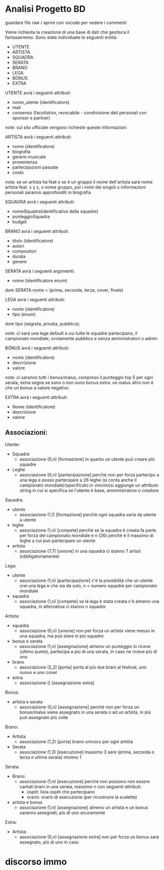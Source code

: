 # Analisi Progetto BD
guardare file raw / aprire con vscode per vedere i commenti
<!---modificate file se non vi piace qualcosa-->

Viene richiesta la creazione di una base di dati che gestisca il fantasanremo.
Sono state individuate le seguenti entità:
- UTENTE
- ARTISTA
- SQUADRA
- SERATA
- BRANO
- LEGA
- BONUS
- EXTRA

UTENTE avrà i seguenti attributi:
- nome_utente (identificatore)
- mail
- consenso (facoltativo, revocabile - condivisione dati personali con sponsor e partner)

note: sul sito ufficiale vengono richieste queste informazioni

ARTISTA avrà i seguenti attributi:
- nome (identificatore)
- biografia
- genere musicale
- provenienza
- partecipazioni passate
- costo

nota: se un artista ha feat o se è un gruppo il nome dell'artista sarà nome artista feat. x y z, o nome gruppo, poi i nomi dei singoli o informazioni personali saranno approfonditi in biografia

SQUADRA avrà i seguenti attributi:
- nomeSquadra(identificativo della squadre)
- punteggioSquadra <!--nomeSquadra => nome ; punteggioSquadra => punteggio ?-->
- budget

BRANO avrà i seguenti attributi:
- titolo (identificatore)
- autori
- compositori
- durata
- genere

SERATA avrà i seguenti argomenti:
- nome (identificatore enum)

dom SERATA.nome = (prima, seconda, terza, cover, finale)


<!--fonte la repubblica: 
La prima sera vota la sala stampa e il suo voto vale il 100 per cento. 
Nella seconda e la terza si dividono la portata del voto le radio e il televoto, al 50 e 50 per cento,
nella serata dedicata alle cover i Big saranno votati attraverso la sala stampa, tv e web (33%), la giuria delle radio (33%) e il televoto (34%)    
nella sera della finale, i 29 sfidanti riproporranno le loro canzoni e saranno votati da tutte le giurie: televoto (34%), sala stampa, tv e web (33%), radio (33%)
-->

LEGA avrà i seguenti attributi:
- nome (identificatore)
- tipo (enum)

dom tipo (segreta, privata, pubblica);

note:
ci sarà una lega default a cui tutte le squadre partecipano, il campionato mondiale, ovviamente pubblico e senza amministratori o admin

BONUS avrà i seguenti attributi:
- nome (identificatore)
- descrizione
- valore

note:
ci saranno tutti i bonus/malus, compreso il punteggio top 5 per ogni serata, extra segna se sono o non sono bonus extra.
un malus altro non è che un bonus a valore negativo

EXTRA avrà i seguenti attributi:
- Nome (identificatore)
- descrizione
- valore

## Associazioni:

Utente:
- Squadra 
    - associazione (0,n) [formazione] in quanto un utente può creare più squadre 
- Leghe 
    - associazione (0,n) [partecipazione] perchè non per forza partecipo a una lega e posso partecipare a 26 leghe (si conta anche il campionato mondiale)(specificato in vincolo)si aggiunge un attributo string in cui si specifica se l'utente è base, amministratore o creatore

Squadra:
- utente 
    - associazione (1,1) [formazione] perchè ogni squadra varia da utente a utente
- leghe 
    - associazione (1,n) [compete] perchè se la squadra è creata fa parte per forza del campionato mondiale e n (26) perchè è il massimo di leghe a cui può partecipare un utente
- artista
    - associazione (7,7) [unione] in una squadra ci stanno 7 artisti (obbligatoriamente)

Lega:
- utente
    - associazione (1,n) [partecipazione] c'è la possibilità che un utente crei una lega e che sia da solo, n = numero squadre per campionato mondiale
- squadra
    - associazione (1,n) [compete] se la lega è stata creata c'è almeno una squadra, in alternativa ci stanno n squadre  

Artista:
- squadra
    - associazione (0,n) [unione] non per forza un artista viene messo in una squadra, ma può stare in più squadre
- bonus e serata
    - associazione (1,n) [assegnazione] almeno un punteggio lo riceve (ultimo punto), partecipa a più di una serata,  in caso ne riceve più di uno
- brano
    - associazione (2,2) [porta] porta al più due brani al festival, uno nuovo e uno cover
- extra
    - associazione () [assegnazione extra] <!-- palle sudate--->

Bonus:
- artista e serata
    - associazione (0,n) [assegnazione] perchè non per forza un bonus/malus viene assegnato in una serata o ad un artista, in più può assegnato più volte

Brano:
- Artista
    - associazione (1,2) [porta] brano univoco per ogni artista
- Serata
    - associazione (1,3) [esecuzione] massimo 3 sere (prima, seconda o terza e ultima serata) minimo 1 

Serata:
- Brano:
    - associazione (1,n) [esecuzione] perchè non possono non essere cantati brani in una serata, massimo n
    con seguenti attributi:
        - ospiti: lista ospiti che partecipano
        - orario: orario di esecuzione (per ricostruire la scaletta)
- artista e bonus
    - associazione (1,n) [assegnazione] almeno un artista e un bonus saranno assegnati, più di uno sicuramente   

Extra:
- Artista:
    - associazione (0,n) [assegnazione extra] non per forza un bonus sarà assegnato, più di uno in caso   

# discorso immo